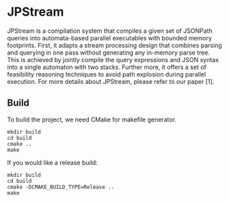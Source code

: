 # JPStream

JPStream is a compilation system that compiles a given set of JSONPath queries into automata-based parallel executables with bounded memory footprints. First, it adapts a stream processing design that combines parsing and querying in one pass without generating any in-memory parse tree. This is achieved by jointly compile the query expressions and JSON syntax into a single automaton with two stacks. Further more, it offers a set of feasibility reasoning techniques to avoid path explosion during parallel execution. For more details about JPStream, please refer to our paper [1].


## Build

To build the project, we need CMake for makefile generator.

```
mkdir build
cd build
cmake ..
make
```

If you would like a release build:

```
mkdir build
cd build
cmake -DCMAKE_BUILD_TYPE=Release ..
make
```


